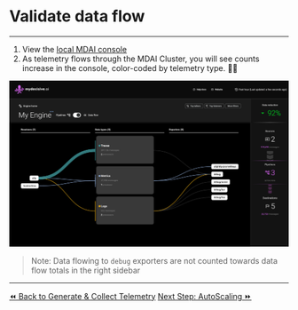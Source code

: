 # Validate data flow
----

1. View the [local MDAI console](http://localhost:5173)
2. As telemetry flows through the MDAI Cluster, you will see counts increase in the console, color-coded by telemetry type. 🐙🎉

![The MDAI Cluster Console showing data flows](../../media/console-data-flow.png)

> Note: Data flowing to `debug` exporters are not counted towards data flow totals in the right sidebar

----
<span class="left"><a href="../testing.md">⏪ Back to Generate & Collect Telemetry</a></span>
<span class="right"><a href="./autoscaling.md">Next Step: AutoScaling ⏩</a></span>